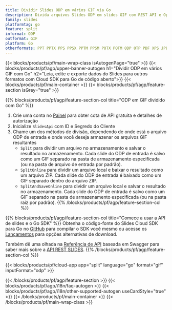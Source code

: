 ```yaml
---
title: Dividir Slides ODP em vários GIF via Go
description: Divida arquivos Slides ODP em slides GIF com REST API e Open Source Go SDK
family: slides
platformtag: go
feature: split
informat: ODP
outformat: GIF
platform: Go
otherformats: PPT PPTX PPS PPSX PPTM PPSM POTX POTM ODP OTP PDF XPS JPEG PNG BMP TIFF SVG HTML5 XAML
---
```


{{< blocks/products/pf/main-wrap-class isAutogenPage="true" >}}
{{< blocks/products/pf/agp/upper-banner-autogen h1="Dividir ODP em vários GIF com Go" h2="Leia, edite e exporte dados do Slides para outros formatos com Cloud SDK para Go de código aberto">}}
{{< blocks/products/pf/main-container >}}
{{< blocks/products/pf/agp/feature-section isGrey="true" >}}

{{% blocks/products/pf/agp/feature-section-col title="ODP em GIF dividido com Go" %}}
1. Crie uma conta no <a href="https://dashboard.aspose.cloud/">Painel</a> para obter cota de API gratuita e detalhes de autorização
1. Inicialize ```SlidesApi``` com ID e Segredo do Cliente
1. Chame um dos métodos de divisão, dependendo de onde está o arquivo ODP de entrada e onde você deseja armazenar os arquivos GIF resultantes
    - ```Split``` para dividir um arquivo no armazenamento e salvar o resultado no armazenamento. Cada slide do ODP de entrada é salvo como um GIF separado na pasta de armazenamento especificada (ou na pasta de arquivo de entrada por padrão).
    - ```SplitOnline``` para dividir um arquivo local e baixar o resultado como um arquivo ZIP. Cada slide do ODP de entrada é baixado como um GIF separado dentro do arquivo ZIP.
    - ```SplitAndSaveOnline``` para dividir um arquivo local e salvar o resultado no armazenamento. Cada slide do ODP de entrada é salvo como um GIF separado na pasta de armazenamento especificada (ou na pasta raiz por padrão).
{{% /blocks/products/pf/agp/feature-section-col %}}

{{% blocks/products/pf/agp/feature-section-col title="Comece a usar a API de slides e o Go SDK" %}}
Obtenha o código-fonte do Slides Cloud SDK para Go no [GitHub](https://github.com/aspose-slides-cloud/aspose-slides-cloud-go) para compilar o SDK você mesmo ou acesse os [Lançamentos](https://releases.aspose.cloud/) para opções alternativas de download.

Também dê uma olhada na [Referência de API](https://apireference.aspose.cloud/slides/) baseada em Swagger para saber mais sobre a [API REST SLIDES](https://products.aspose.cloud/slides/curl/).
{{% /blocks/products/pf/agp/feature-section-col %}}

{{< blocks/products/pf/cloud-app app="split" language="go" format="gif" inputFormat="odp" >}}

{{< /blocks/products/pf/agp/feature-section >}}
{{< blocks/products/pf/agp/i18n/faq-autogen >}}
{{< blocks/products/pf/agp/i18n/other-supported-autogen useCardStyle="true" >}}
{{< /blocks/products/pf/main-container >}}
{{< /blocks/products/pf/main-wrap-class >}}